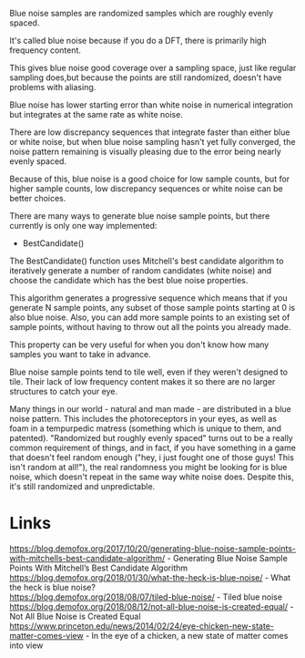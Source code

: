 Blue noise samples are randomized samples which are roughly evenly spaced.

It's called blue noise because if you do a DFT, there is primarily high frequency content.

This gives blue noise good coverage over a sampling space, just like regular sampling does,but because the points are still randomized, doesn't have problems with aliasing.

Blue noise has lower starting error than white noise in numerical integration but integrates at the same rate as white noise.

There are low discrepancy sequences that integrate faster than either blue or white noise, but when blue noise sampling hasn't yet fully converged, the noise pattern remaining is visually pleasing due to the error being nearly evenly spaced.

Because of this, blue noise is a good choice for low sample counts, but for higher sample counts, low discrepancy sequences or white noise can be better choices.

There are many ways to generate blue noise sample points, but there currently is only one way implemented:
* BestCandidate()

The BestCandidate() function uses Mitchell's best candidate algorithm to iteratively generate a number of random candidates (white noise) and choose the candidate which has the best blue noise properties.

This algorithm generates a progressive sequence which means that if you generate N sample points, any subset of those sample points starting at 0 is also blue noise.  Also, you can add more sample points to an existing set of sample points, without having to throw out all the points you already made.

This property can be very useful for when you don't know how many samples you want to take in advance.

Blue noise sample points tend to tile well, even if they weren't designed to tile.  Their lack of low frequency content makes it so there are no larger structures to catch your eye.

Many things in our world - natural and man made - are distributed in a blue noise pattern.  This includes the photoreceptors in your eyes, as well as foam in a tempurpedic matress (something which is unique to them, and patented).  "Randomized but roughly evenly spaced" turns out to be a really common requirement of things, and in fact, if you have something in a game that doesn't feel random enough ("hey, i just fought one of those guys! This isn't random at all!"), the real randomness you might be looking for is blue noise, which doesn't repeat in the same way white noise does.  Despite this, it's still randomized and unpredictable.

# Links

https://blog.demofox.org/2017/10/20/generating-blue-noise-sample-points-with-mitchells-best-candidate-algorithm/ - Generating Blue Noise Sample Points With Mitchell’s Best Candidate Algorithm  
https://blog.demofox.org/2018/01/30/what-the-heck-is-blue-noise/ - What the heck is blue noise?  
https://blog.demofox.org/2018/08/07/tiled-blue-noise/ - Tiled blue noise  
https://blog.demofox.org/2018/08/12/not-all-blue-noise-is-created-equal/ - Not All Blue Noise is Created Equal  
https://www.princeton.edu/news/2014/02/24/eye-chicken-new-state-matter-comes-view - In the eye of a chicken, a new state of matter comes into view  
